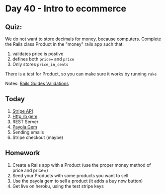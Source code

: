 Day 40 - Intro to ecommerce
===============

Quiz:
----

We do not want to store decimals for money, because computers. Complete the
Rails class Product in the "money" rails app such that:

1. validates price is postive
2. defines both `price=` and `price`
3. Only stores `price_in_cents`

There is a test for Product, so you can make sure it works by running `rake`

Notes: [Rails Guides Validations](http://guides.rubyonrails.org/active_record_validations.html#numericality)

Today
-----

1. [Stripe API](https://stripe.com/docs/api#intro)
2. [Http.rb gem](https://github.com/httprb/http.rb)
3. REST Server
4. [Payola Gem](https://github.com/peterkeen/payola)
5. Sending emails
6. Stripe checkout (maybe)

Homework
--------

1. Create a Rails app with a Product (use the proper money method of price and
price=)
2. Seed your Products with some products you want to sell
3. Use the payola gem to sell a product (it adds a buy now button)
4. Get live on heroku, using the test stripe keys
